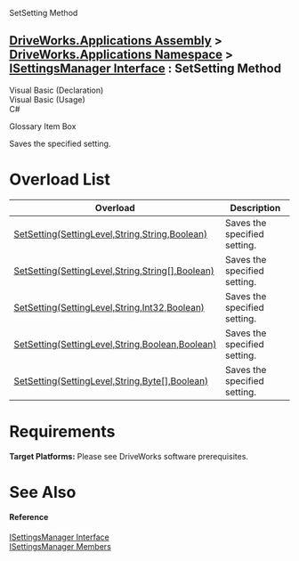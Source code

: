 SetSetting Method   
  
[DriveWorks.Applications Assembly](topic13.md) > [DriveWorks.Applications Namespace](topic16.md) > [ISettingsManager Interface](topic442.md) : SetSetting Method  
---  
  
Visual Basic (Declaration)    
Visual Basic (Usage)    
C# 

Glossary Item Box

Saves the specified setting. 

# Overload List

Overload| Description  
---|---  
[SetSetting(SettingLevel,String,String,Boolean)](topic455.md)| Saves the specified setting.   
[SetSetting(SettingLevel,String,String[],Boolean)](topic456.md)| Saves the specified setting.   
[SetSetting(SettingLevel,String,Int32,Boolean)](topic457.md)| Saves the specified setting.   
[SetSetting(SettingLevel,String,Boolean,Boolean)](topic458.md)| Saves the specified setting.   
[SetSetting(SettingLevel,String,Byte[],Boolean)](topic459.md)| Saves the specified setting.   
  
# Requirements

**Target Platforms:** Please see DriveWorks software prerequisites.

# See Also

#### Reference

[ISettingsManager Interface](topic442.md)   
[ISettingsManager Members](topic443.md)


